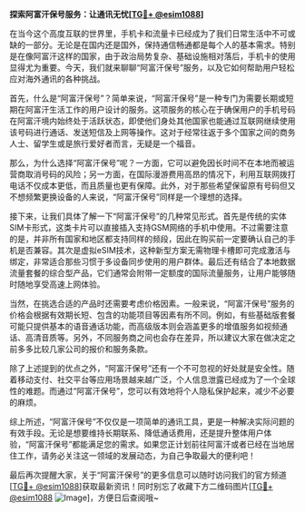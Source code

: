 **探索阿富汗保号服务：让通讯无忧[[TG💪+ @esim1088](https://t.me/s/esim1088)]**

在当今这个高度互联的世界里，手机卡和流量卡已经成为了我们日常生活中不可或缺的一部分。无论是在国内还是国外，保持通信畅通都是每个人的基本需求。特别是在像阿富汗这样的国家，由于政治局势复杂、基础设施相对落后，手机卡的使用显得尤为重要。今天，我们就来聊聊“阿富汗保号”服务，以及它如何帮助用户轻松应对海外通讯的各种挑战。

首先，什么是“阿富汗保号”？简单来说，“阿富汗保号”是一种专门为需要长期或短期在阿富汗生活工作的用户设计的服务。这项服务的核心在于确保用户的手机号码在阿富汗境内始终处于活跃状态，即使他们身处其他国家也能通过互联网继续使用该号码进行通话、发送短信及上网等操作。这对于经常往返于多个国家之间的商务人士、留学生或是旅行爱好者而言，无疑是一个福音。

那么，为什么选择“阿富汗保号”呢？一方面，它可以避免因长时间不在本地而被运营商取消号码的风险；另一方面，在国际漫游费用高昂的情况下，利用互联网拨打电话不仅成本更低，而且质量也更有保障。此外，对于那些希望保留原有号码但又不想频繁更换设备的人来说，“阿富汗保号”同样是一个理想的选择。

接下来，让我们具体了解一下“阿富汗保号”的几种常见形式。首先是传统的实体SIM卡形式，这类卡片可以直接插入支持GSM网络的手机中使用。不过需要注意的是，并非所有国家和地区都支持同样的频段，因此在购买前一定要确认自己的手机是否兼容。其次是虚拟eSIM技术，这种新型方案无需物理卡槽即可完成激活与绑定，非常适合那些习惯于多设备同步使用的用户群体。最后还有结合了本地数据流量套餐的综合型产品，它们通常会附带一定额度的国际流量服务，让用户能够随时随地享受高速上网体验。

当然，在挑选合适的产品时还需要考虑价格因素。一般来说，“阿富汗保号”服务的价格会根据有效期长短、包含的功能项目等因素有所不同。例如，有些基础版套餐可能只提供基本的语音通话功能，而高级版本则会涵盖更多的增值服务如视频通话、高清音质等。另外，不同服务商之间也会存在差异，所以建议大家在做决定之前多多比较几家公司的报价和服务条款。

除了上述提到的优点之外，“阿富汗保号”还有一个不可忽视的好处就是安全性。随着移动支付、社交平台等应用场景越来越广泛，个人信息泄露已经成为了一个全球性的难题。而通过“阿富汗保号”，您可以有效地将个人隐私保护起来，减少不必要的麻烦。

综上所述，“阿富汗保号”不仅仅是一项简单的通讯工具，更是一种解决实际问题的有效手段。无论是想要维持长期联系、降低通话费用，还是提升整体用户体验，“阿富汗保号”都能满足您的需求。如果您正计划前往阿富汗或者已经在当地居住工作，请务必关注这一领域的发展动态，为自己争取最大的便利吧！

最后再次提醒大家，关于“阿富汗保号”的更多信息可以随时访问我们的官方频道[[TG💪+ @esim1088](https://t.me/s/esim1088)]获取最新资讯！同时别忘了收藏下方二维码图片[[TG💪+ @esim1088](https://t.me/s/esim1088) ![Image](https://i.postimg.cc/4NQfJmqS/Snipaste-2025-05-13-00-14-12.png)]，方便日后查阅哦~